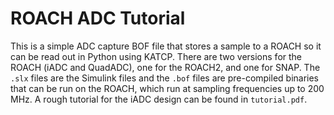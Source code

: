 ROACH ADC Tutorial
==================

This is a simple ADC capture BOF file that stores a sample to a ROACH so it can
be read out in Python using KATCP. There are two versions for the ROACH (iADC
and QuadADC), one for the ROACH2, and one for SNAP. The ``.slx`` files are the
Simulink files and the ``.bof`` files are pre-compiled binaries that can be run
on the ROACH, which run at sampling frequencies up to 200 MHz. A rough tutorial
for the iADC design can be found in ``tutorial.pdf``.
